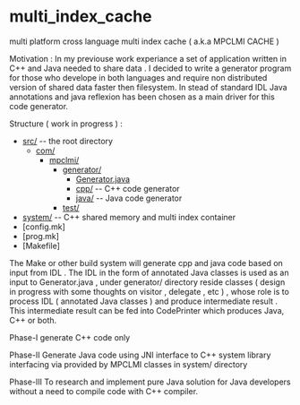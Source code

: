 # multi_index_cache
multi platform cross language multi index cache ( a.k.a MPCLMI CACHE )

Motivation :
In my previouse work experiance a set of application written in C++ and Java needed 
to share data .
I decided to write a generator program for those who develope in both languages and require non distributed 
version of shared data faster then filesystem.
In stead of standard IDL Java annotations and java reflexion has been chosen as 
a main driver for this code generator.


Structure ( work in progress ) :
* [src/](../../tree/master/src/) -- the root directory
   * [com/](../../tree/master/src/com/)
      * [mpclmi/](../../tree/master/src/com/mpclmi/)
        * [generator/](../../tree/master/src/com/mpclmi/generator/) 
            * [Generator.java](../../tree/master/src/com/mpclmi/generator/Generator.java) 
            * [cpp/](../../tree/master/src/com/mpclmi/generator/cpp/) -- C++ code generator
            * [java/](../../tree/master/src/com/mpclmi/generator/java) -- Java code generator
        * [test/](../../tree/master/com/mpclmi/test/)
* [system/](../../tree/master/src/system/) -- C++ shared memory and multi index container 
* [config.mk]
* [prog.mk]
* [Makefile]


The Make or other build system will generate cpp and java code based on input from IDL .
The IDL in the form of annotated Java classes is used as an input to Generator.java , under generator/ directory 
reside classes ( design in progress with some thoughts on visitor , delegate , etc ) , 
whose role is to process IDL ( annotated Java classes ) and produce intermediate result . 
This intermediate result can be fed into CodePrinter which produces Java, C++ or both.

Phase-I 
generate C++ code only

Phase-II 
Generate Java code using JNI interface to C++ system library interfacing via provided by MPCLMI classes in 
system/ directory

Phase-III
To research and implement pure Java solution for Java developers without a need to compile code with C++ compiler.


